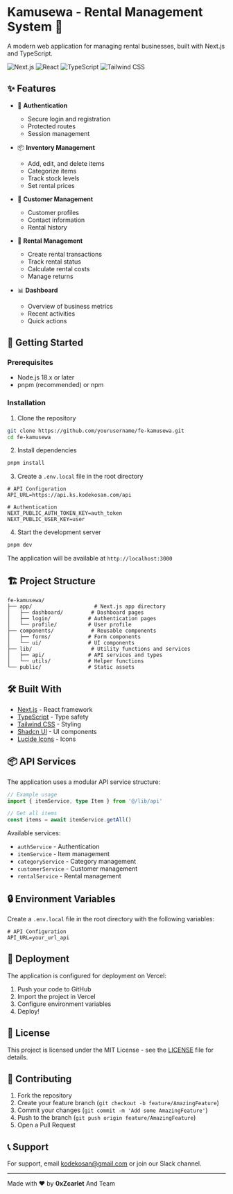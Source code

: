 # Kamusewa - Rental Management System 🏪

A modern web application for managing rental businesses, built with Next.js and TypeScript.

![Next.js](https://img.shields.io/badge/Next.js-15.2.4-black?style=for-the-badge&logo=next.js)
![React](https://img.shields.io/badge/React-19-blue?style=for-the-badge&logo=react)
![TypeScript](https://img.shields.io/badge/TypeScript-5-blue?style=for-the-badge&logo=typescript)
![Tailwind CSS](https://img.shields.io/badge/Tailwind_CSS-3.4-38B2AC?style=for-the-badge&logo=tailwind-css)

## ✨ Features

- 🔐 **Authentication**
  - Secure login and registration
  - Protected routes
  - Session management

- 📦 **Inventory Management**
  - Add, edit, and delete items
  - Categorize items
  - Track stock levels
  - Set rental prices

- 👥 **Customer Management**
  - Customer profiles
  - Contact information
  - Rental history

- 📝 **Rental Management**
  - Create rental transactions
  - Track rental status
  - Calculate rental costs
  - Manage returns

- 📊 **Dashboard**
  - Overview of business metrics
  - Recent activities
  - Quick actions

## 🚀 Getting Started

### Prerequisites

- Node.js 18.x or later
- pnpm (recommended) or npm

### Installation

1. Clone the repository
```bash
git clone https://github.com/yourusername/fe-kamusewa.git
cd fe-kamusewa
```

2. Install dependencies
```bash
pnpm install
```

3. Create a `.env.local` file in the root directory
```env
# API Configuration
API_URL=https://api.ks.kodekosan.com/api

# Authentication
NEXT_PUBLIC_AUTH_TOKEN_KEY=auth_token
NEXT_PUBLIC_USER_KEY=user
```

4. Start the development server
```bash
pnpm dev
```

The application will be available at `http://localhost:3000`

## 🏗️ Project Structure

```
fe-kamusewa/
├── app/                    # Next.js app directory
│   ├── dashboard/         # Dashboard pages
│   ├── login/            # Authentication pages
│   └── profile/          # User profile
├── components/            # Reusable components
│   ├── forms/            # Form components
│   └── ui/               # UI components
├── lib/                   # Utility functions and services
│   ├── api/              # API services and types
│   └── utils/            # Helper functions
└── public/               # Static assets
```

## 🛠️ Built With

- [Next.js](https://nextjs.org/) - React framework
- [TypeScript](https://www.typescriptlang.org/) - Type safety
- [Tailwind CSS](https://tailwindcss.com/) - Styling
- [Shadcn UI](https://ui.shadcn.com/) - UI components
- [Lucide Icons](https://lucide.dev/) - Icons

## 📦 API Services

The application uses a modular API service structure:

```typescript
// Example usage
import { itemService, type Item } from '@/lib/api'

// Get all items
const items = await itemService.getAll()
```

Available services:
- `authService` - Authentication
- `itemService` - Item management
- `categoryService` - Category management
- `customerService` - Customer management
- `rentalService` - Rental management

## 🔒 Environment Variables

Create a `.env.local` file in the root directory with the following variables:

```env
# API Configuration
API_URL=your_url_api

```

## 🚀 Deployment

The application is configured for deployment on Vercel:

1. Push your code to GitHub
2. Import the project in Vercel
3. Configure environment variables
4. Deploy!

## 📝 License

This project is licensed under the MIT License - see the [LICENSE](LICENSE) file for details.

## 👥 Contributing

1. Fork the repository
2. Create your feature branch (`git checkout -b feature/AmazingFeature`)
3. Commit your changes (`git commit -m 'Add some AmazingFeature'`)
4. Push to the branch (`git push origin feature/AmazingFeature`)
5. Open a Pull Request

## 📞 Support

For support, email kodekosan@gmail.com or join our Slack channel.

---

Made with ❤️ by **0xZcarlet** And Team

